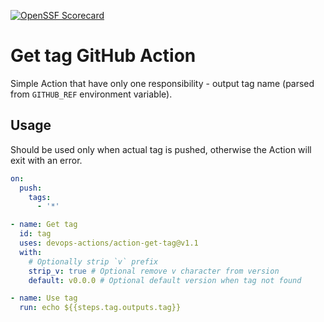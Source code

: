 [![OpenSSF Scorecard](https://api.securityscorecards.dev/projects/github.com/devops-actions/action-get-tag/badge)](https://api.securityscorecards.dev/projects/github.com/devops-actions/action-get-tag)

# Get tag GitHub Action

Simple Action that have only one responsibility - output tag name (parsed from `GITHUB_REF` environment variable).

## Usage

Should be used only when actual tag is pushed, otherwise the Action will exit with an error.

```yaml
on:
  push:
    tags:
      - '*'
```

```yaml
- name: Get tag
  id: tag
  uses: devops-actions/action-get-tag@v1.1
  with:
    # Optionally strip `v` prefix
    strip_v: true # Optional remove v character from version
    default: v0.0.0 # Optional default version when tag not found

- name: Use tag
  run: echo ${{steps.tag.outputs.tag}}
```
